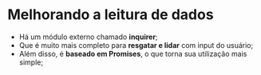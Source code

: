 # Melhorando a leitura de dados

- Há um módulo externo chamado **inquirer**;
- Que é muito mais completo para **resgatar e lidar** com input do usuário;
- Além disso, é **baseado em Promises**, o que torna sua utilização mais simple;
